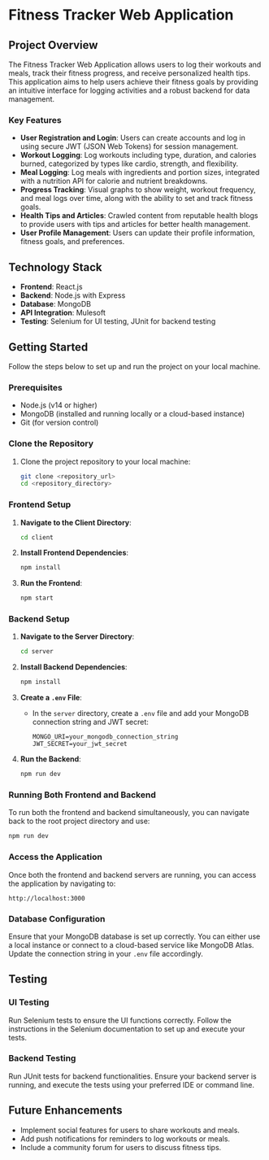 # Fitness Tracker Web Application

## Project Overview

The Fitness Tracker Web Application allows users to log their workouts and meals, track their fitness progress, and receive personalized health tips. This application aims to help users achieve their fitness goals by providing an intuitive interface for logging activities and a robust backend for data management.

### Key Features

- **User Registration and Login**: Users can create accounts and log in using secure JWT (JSON Web Tokens) for session management.
- **Workout Logging**: Log workouts including type, duration, and calories burned, categorized by types like cardio, strength, and flexibility.
- **Meal Logging**: Log meals with ingredients and portion sizes, integrated with a nutrition API for calorie and nutrient breakdowns.
- **Progress Tracking**: Visual graphs to show weight, workout frequency, and meal logs over time, along with the ability to set and track fitness goals.
- **Health Tips and Articles**: Crawled content from reputable health blogs to provide users with tips and articles for better health management.
- **User Profile Management**: Users can update their profile information, fitness goals, and preferences.

## Technology Stack

- **Frontend**: React.js
- **Backend**: Node.js with Express
- **Database**: MongoDB
- **API Integration**: Mulesoft
- **Testing**: Selenium for UI testing, JUnit for backend testing

## Getting Started

Follow the steps below to set up and run the project on your local machine.

### Prerequisites

- Node.js (v14 or higher)
- MongoDB (installed and running locally or a cloud-based instance)
- Git (for version control)

### Clone the Repository

1. Clone the project repository to your local machine:
   ```bash
   git clone <repository_url>
   cd <repository_directory>
   ```

### Frontend Setup

1. **Navigate to the Client Directory**:
   ```bash
   cd client
   ```

2. **Install Frontend Dependencies**:
   ```bash
   npm install
   ```

3. **Run the Frontend**:
   ```bash
   npm start
   ```

### Backend Setup

1. **Navigate to the Server Directory**:
   ```bash
   cd server
   ```

2. **Install Backend Dependencies**:
   ```bash
   npm install
   ```

3. **Create a `.env` File**:
   - In the `server` directory, create a `.env` file and add your MongoDB connection string and JWT secret:
     ```
     MONGO_URI=your_mongodb_connection_string
     JWT_SECRET=your_jwt_secret
     ```

4. **Run the Backend**:
   ```bash
   npm run dev
   ```

### Running Both Frontend and Backend

To run both the frontend and backend simultaneously, you can navigate back to the root project directory and use:

```bash
npm run dev
```

### Access the Application

Once both the frontend and backend servers are running, you can access the application by navigating to:

```
http://localhost:3000
```

### Database Configuration

Ensure that your MongoDB database is set up correctly. You can either use a local instance or connect to a cloud-based service like MongoDB Atlas. Update the connection string in your `.env` file accordingly.

## Testing

### UI Testing

Run Selenium tests to ensure the UI functions correctly. Follow the instructions in the Selenium documentation to set up and execute your tests.

### Backend Testing

Run JUnit tests for backend functionalities. Ensure your backend server is running, and execute the tests using your preferred IDE or command line.

## Future Enhancements

- Implement social features for users to share workouts and meals.
- Add push notifications for reminders to log workouts or meals.
- Include a community forum for users to discuss fitness tips.

